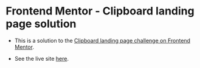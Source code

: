 # Frontend Mentor - Clipboard landing page solution

- This is a solution to the [Clipboard landing page challenge on Frontend Mentor](https://www.frontendmentor.io/challenges/clipboard-landing-page-5cc9bccd6c4c91111378ecb9).

- See the live site [here](https://sleepy-colden-6747c2.netlify.app/).
